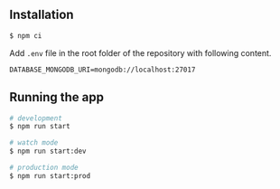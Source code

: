 ## Installation

```bash
$ npm ci
```

Add `.env` file in the root folder of the repository with following content.

`DATABASE_MONGODB_URI=mongodb://localhost:27017`

## Running the app

```bash
# development
$ npm run start

# watch mode
$ npm run start:dev

# production mode
$ npm run start:prod
```

